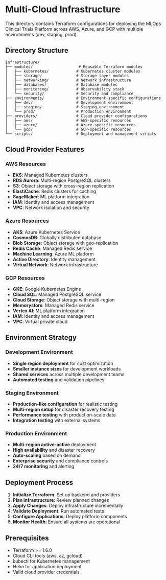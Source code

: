 # Multi-Cloud Infrastructure

This directory contains Terraform configurations for deploying the MLOps Clinical Trials Platform across AWS, Azure, and GCP with multiple environments (dev, staging, prod).

## Directory Structure

```
infrastructure/
├── modules/                    # Reusable Terraform modules
│   ├── kubernetes/            # Kubernetes cluster modules
│   ├── storage/               # Storage layer modules
│   ├── networking/            # Network infrastructure
│   ├── databases/             # Database modules
│   ├── monitoring/            # Observability stack
│   └── security/              # Security and compliance
├── environments/              # Environment-specific configurations
│   ├── dev/                   # Development environment
│   ├── staging/               # Staging environment
│   └── prod/                  # Production environment
├── providers/                 # Cloud provider configurations
│   ├── aws/                   # AWS-specific resources
│   ├── azure/                 # Azure-specific resources
│   └── gcp/                   # GCP-specific resources
└── scripts/                   # Deployment and management scripts
```

## Cloud Provider Features

### AWS Resources
- **EKS**: Managed Kubernetes clusters
- **RDS Aurora**: Multi-region PostgreSQL clusters
- **S3**: Object storage with cross-region replication
- **ElastiCache**: Redis clusters for caching
- **SageMaker**: ML platform integration
- **IAM**: Identity and access management
- **VPC**: Network isolation and security

### Azure Resources
- **AKS**: Azure Kubernetes Service
- **CosmosDB**: Globally distributed database
- **Blob Storage**: Object storage with geo-replication
- **Redis Cache**: Managed Redis service
- **Machine Learning**: Azure ML platform
- **Active Directory**: Identity management
- **Virtual Network**: Network infrastructure

### GCP Resources
- **GKE**: Google Kubernetes Engine
- **Cloud SQL**: Managed PostgreSQL service
- **Cloud Storage**: Object storage with multi-region
- **Memorystore**: Managed Redis service
- **Vertex AI**: ML platform integration
- **IAM**: Identity and access management
- **VPC**: Virtual private cloud

## Environment Strategy

### Development Environment
- **Single region deployment** for cost optimization
- **Smaller instance sizes** for development workloads
- **Shared services** across multiple development teams
- **Automated testing** and validation pipelines

### Staging Environment
- **Production-like configuration** for realistic testing
- **Multi-region setup** for disaster recovery testing
- **Performance testing** with production-scale data
- **Integration testing** with external systems

### Production Environment
- **Multi-region active-active** deployment
- **High availability** and disaster recovery
- **Auto-scaling** based on demand
- **Enterprise security** and compliance controls
- **24/7 monitoring** and alerting

## Deployment Process

1. **Initialize Terraform**: Set up backend and providers
2. **Plan Infrastructure**: Review planned changes
3. **Apply Changes**: Deploy infrastructure incrementally
4. **Validate Deployment**: Run automated tests
5. **Configure Applications**: Deploy platform components
6. **Monitor Health**: Ensure all systems are operational

## Prerequisites

- Terraform >= 1.6.0
- Cloud CLI tools (aws, az, gcloud)
- kubectl for Kubernetes management
- Helm for application deployment
- Valid cloud provider credentials
